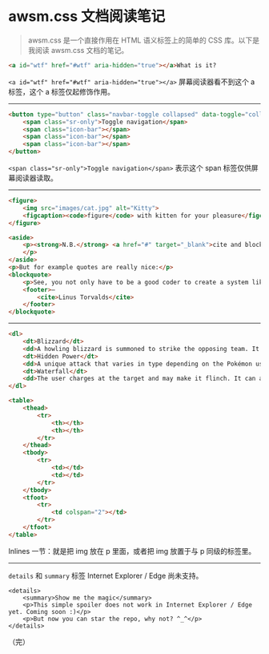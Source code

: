 # awsm.css 文档阅读笔记

> awsm.css 是一个直接作用在 HTML 语义标签上的简单的 CSS 库。以下是我阅读 awsm.css 文档的笔记。

```html
<a id="wtf" href="#wtf" aria-hidden="true"></a>What is it?
```

`<a id="wtf" href="#wtf" aria-hidden="true"></a>` 屏幕阅读器看不到这个 a 标签，这个 a 标签仅起修饰作用。

---

```html
<button type="button" class="navbar-toggle collapsed" data-toggle="collapse" data-target="#navbar" aria-expanded="false" aria-controls="navbar">
    <span class="sr-only">Toggle navigation</span>
    <span class="icon-bar"></span>
    <span class="icon-bar"></span>
    <span class="icon-bar"></span>
</button>
```

`<span class="sr-only">Toggle navigation</span>` 表示这个 span 标签仅供屏幕阅读器读取。

---

```html
<figure>
    <img src="images/cat.jpg" alt="Kitty">
    <figcaption><code>figure</code> with kitten for your pleasure</figcaption>
</figure>
```

```html
<aside>
    <p><strong>N.B.</strong> <a href="#" target="_blank">cite and blockquote – reloaded</a>
    </p>
</aside>
<p>But for example quotes are really nice:</p>
<blockquote>
    <p>See, you not only have to be a good coder to create a system like Linux, you have to be a sneaky bastard too.</p>
    <footer>—
        <cite>Linus Torvalds</cite>
    </footer>
</blockquote>
```

---

```html
<dl>
    <dt>Blizzard</dt>
    <dd>A howling blizzard is summoned to strike the opposing team. It may also freeze them solid.</dd>
    <dt>Hidden Power</dt>
    <dd>A unique attack that varies in type depending on the Pokémon using it.</dd>
    <dt>Waterfall</dt>
    <dd>The user charges at the target and may make it flinch. It can also be used to climb a waterfall.</dd>
</dl>
```

```html
<table>
    <thead>
        <tr>
            <th></th>
            <th></th>
        </tr>
    </thead>
    <tbody>
        <tr>
            <td></td>
            <td></td>
        </tr>
    </tbody>
    <tfoot>
        <tr>
            <td colspan="2"></td>
        </tr>
    </tfoot>
</table>
```

Inlines 一节：就是把 img 放在 p 里面，或者把 img 放置于与 p 同级的标签里。

---

`details` 和 `summary` 标签 Internet Explorer / Edge 尚未支持。

```
<details>
    <summary>Show me the magic</summary>
    <p>This simple spoiler does not work in Internet Explorer / Edge yet. Coming soon :)</p>
    <p>But now you can star the repo, why not? ^_^</p>
</details>
```

（完）
